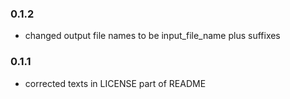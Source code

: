 ### 0.1.2
* changed output file names to be input_file_name plus suffixes

### 0.1.1
*	corrected texts in LICENSE part of README
